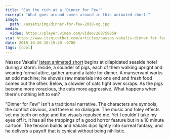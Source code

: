 ```yaml
---
title: "Eat the rich at a 'Dinner for Few'"
excerpt: "What goes around comes around in this animated short."
image:
  path: /assets/img/dinner-for-few-2018-og.jpg
media:
  video: https://player.vimeo.com/video/288759859
via: https://www.itsnicethat.com/articles/nassos-vakalis-dinner-for-few-animation-190918
date: 2018-10-26 20:19:20 -0700
tags: [cool]
---
```


Nassos Vakalis' [latest animated short](https://www.itsnicethat.com/articles/nassos-vakalis-dinner-for-few-animation-190918) begins at dilapidated seaside hotel during a storm. Inside, a sounder of pigs, each of them walking upright and wearing formal attire, gather around a table for dinner. A manservant works an odd machine; he shovels raw materials into one end and fresh food comes out the other. Below, a clowder of cats fight over scraps. As the pigs become more voracious, the cats more aggressive. What happens when there's nothing left to eat?

"Dinner for Few" isn't a traditional narrative. The characters are symbols, the conflict obvious, and there is no dialogue. The music and foley effects set my teeth on edge and the visuals repulsed me. Yet I couldn't take my eyes off it. It has all the trappings of a good horror feature but in a 10 minute cartoon. The tension builds and Vakalis dips lightly into surreal fantasy, and he delivers a payoff that is cynical without being nihilistic.
